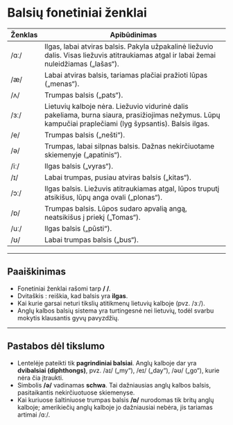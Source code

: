 # Balsių fonetiniai ženklai

| Ženklas | Apibūdinimas |
|---------|--------------|
| /ɑː/ | Ilgas, labai atviras balsis. Pakyla užpakalinė liežuvio dalis. Visas liežuvis atitraukiamas atgal ir labai žemai nuleidžiamas („lašas“). |
| /æ/  | Labai atviras balsis, tariamas plačiai pražioti lūpas („menas“). |
| /ʌ/  | Trumpas balsis („pats“). |
| /ɜː/ | Lietuvių kalboje nėra. Liežuvio vidurinė dalis pakeliama, burna siaura, prasižiojimas nežymus. Lūpų kampučiai praplečiami (lyg šypsantis). Balsis ilgas. |
| /e/  | Trumpas balsis („nešti“). |
| /ə/  | Trumpas, labai silpnas balsis. Dažnas nekirčiuotame skiemenyje („apatinis“). |
| /iː/ | Ilgas balsis („vyras“). |
| /ɪ/  | Labai trumpas, pusiau atviras balsis („kitas“). |
| /ɔː/ | Ilgas balsis. Liežuvis atitraukiamas atgal, lūpos truputį atsikišus, lūpų anga ovali („plonas“). |
| /ɒ/  | Trumpas balsis. Lūpos sudaro apvalią angą, neatsikišus į priekį („Tomas“). |
| /uː/ | Ilgas balsis („pūsti“). |
| /ʊ/  | Labai trumpas balsis („bus“). |

---

## Paaiškinimas

- Fonetiniai ženklai rašomi tarp **/ /**.
- Dvitaškis **ː** reiškia, kad balsis yra **ilgas**.
- Kai kurie garsai neturi tikslių atitikmenų lietuvių kalboje (pvz. /ɜː/).
- Anglų kalbos balsių sistema yra turtingesnė nei lietuvių, todėl svarbu mokytis klausantis gyvų pavyzdžių.

---

## Pastabos dėl tikslumo

- Lentelėje pateikti tik **pagrindiniai balsiai**. Anglų kalboje dar yra **dvibalsiai (diphthongs)**, pvz. /aɪ/ („my“), /eɪ/ („day“), /əʊ/ („go“), kurie nėra čia įtraukti.
- Simbolis **/ə/** vadinamas **schwa**. Tai dažniausias anglų kalbos balsis, pasitaikantis nekirčiuotuose skiemenyse.
- Kai kuriuose šaltiniuose trumpas balsis **/ɒ/** nurodomas tik britų anglų kalboje; amerikiečių anglų kalboje jo dažniausiai nebėra, jis tariamas artimai /ɑː/.

